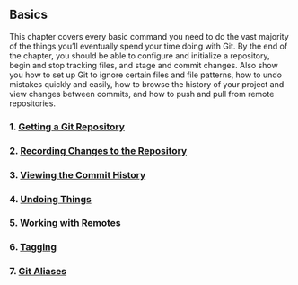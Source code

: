 ## Basics

This chapter covers every basic command you need to do the vast majority of the things you’ll eventually spend your time doing with Git.
By the end of the chapter, you should be able to configure and initialize a repository, begin and stop tracking files, and stage and commit changes. Also show you how to set up Git to ignore certain files and file patterns, how to undo mistakes quickly and easily, how to browse the history of your project and view changes between commits, and how to push and pull from remote repositories.

### 1. [Getting a Git Repository](2.1.Getting_a_Git_Repository.md) 

### 2. [Recording Changes to the Repository](2.2.Recording_Changes_to_the_Repository.md)

### 3. [Viewing the Commit History](2.3.Viewing_the_Commit_History.md)

### 4. [Undoing Things](2.4.Undoing_Things.md)

### 5. [Working with Remotes](2.5.Working_with_Remotes.md)

### 6. [Tagging](2.6.Tagging.md)

### 7. [Git Aliases](2.7.Git_Aliases.md)

